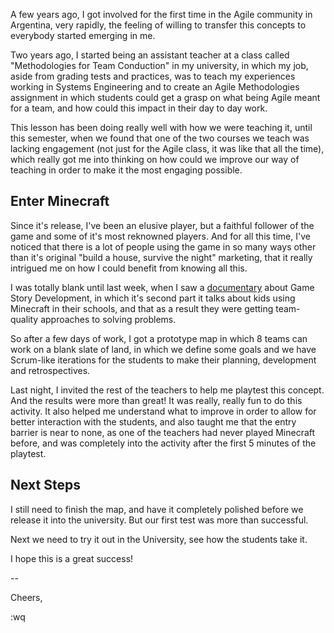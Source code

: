 <!-- 
.. title: Teaching Agile with Minecraft
.. slug: teaching-agile-with-minecraft
.. date: 05/19/2014 11:59:50 UTC-03:00
.. tags: agile,gamification,minecraft
.. link: 
.. description: A short tale about my experience using Minecraft as a teaching tool for Agile
.. type: text
-->

A few years ago, I got involved for the first time in the Agile community in Argentina,
very rapidly, the feeling of willing to transfer this concepts to everybody
started emerging in me.

Two years ago, I started being an assistant teacher at a class called
"Methodologies for Team Conduction" in my university, in which my job, aside from
grading tests and practices, was to teach my experiences working in Systems Engineering
and to create an Agile Methodologies assignment in which students could get a grasp on
what being Agile meant for a team, and how could this impact in their day to day
work.

This lesson has been doing really well with how we were teaching it, until this semester,
when we found that one of the two courses we teach was lacking engagement (not just for
the Agile class, it was like that all the time), which really got me into thinking on
how could we improve our way of teaching in order to make it the most engaging possible.

## Enter Minecraft

Since it's release, I've been an elusive player, but a faithful follower of the game and
some of it's most reknowned players. And for all this time, I've noticed that there is a
lot of people using the game in so many ways other than it's original
"build a house, survive the night" marketing, that it really intrigued me on how I could
benefit from knowing all this.

I was totally blank until last week, when I saw a [documentary](https://www.youtube.com/watch?v=-aiBSNumx0A)
about Game Story Development, in which it's second part it talks about kids using Minecraft
in their schools, and that as a result they were getting team-quality approaches to solving
problems.

So after a few days of work, I got a prototype map in which 8 teams can work on a blank slate
of land, in which we define some goals and we have Scrum-like iterations for the students
to make their planning, development and retrospectives.

Last night, I invited the rest of the teachers to help me playtest this concept. And the
results were more than great! It was really, really fun to do this activity. It also helped
me understand what to improve in order to allow for better interaction with the students,
and also taught me that the entry barrier is near to none, as one of the teachers had never
played Minecraft before, and was completely into the activity after the first 5 minutes of
the playtest.

## Next Steps

I still need to finish the map, and have it completely polished before we release it into
the university. But our first test was more than successful.

Next we need to try it out in the University, see how the students take it.

I hope this is a great success!

--

Cheers,

:wq

